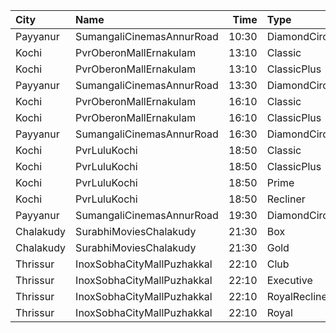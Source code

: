 | City      | Name                       |  Time | Type          | Price | Capacity | Booked |
| :-------- | :------------------------- | ----: | :------------ | ----: | -------: | -----: |
| Payyanur  | SumangaliCinemasAnnurRoad  | 10:30 | DiamondCircle |  110₹ |      141 |     70 |
| Kochi     | PvrOberonMallErnakulam     | 13:10 | Classic       |  110₹ |       54 |     29 |
| Kochi     | PvrOberonMallErnakulam     | 13:10 | ClassicPlus   |  140₹ |      104 |     82 |
| Payyanur  | SumangaliCinemasAnnurRoad  | 13:30 | DiamondCircle |  110₹ |      141 |     70 |
| Kochi     | PvrOberonMallErnakulam     | 16:10 | Classic       |  129₹ |       54 |     28 |
| Kochi     | PvrOberonMallErnakulam     | 16:10 | ClassicPlus   |  160₹ |      104 |     66 |
| Payyanur  | SumangaliCinemasAnnurRoad  | 16:30 | DiamondCircle |  110₹ |      141 |     70 |
| Kochi     | PvrLuluKochi               | 18:50 | Classic       |  140₹ |       54 |     27 |
| Kochi     | PvrLuluKochi               | 18:50 | ClassicPlus   |  160₹ |      126 |     67 |
| Kochi     | PvrLuluKochi               | 18:50 | Prime         |  190₹ |       92 |     58 |
| Kochi     | PvrLuluKochi               | 18:50 | Recliner      |  350₹ |       13 |      7 |
| Payyanur  | SumangaliCinemasAnnurRoad  | 19:30 | DiamondCircle |  110₹ |      141 |     70 |
| Chalakudy | SurabhiMoviesChalakudy     | 21:30 | Box           |  139₹ |       20 |     20 |
| Chalakudy | SurabhiMoviesChalakudy     | 21:30 | Gold          |  129₹ |      295 |    174 |
| Thrissur  | InoxSobhaCityMallPuzhakkal | 22:10 | Club          |  170₹ |       63 |      0 |
| Thrissur  | InoxSobhaCityMallPuzhakkal | 22:10 | Executive     |  130₹ |       13 |      0 |
| Thrissur  | InoxSobhaCityMallPuzhakkal | 22:10 | RoyalRecliner |  290₹ |        3 |      0 |
| Thrissur  | InoxSobhaCityMallPuzhakkal | 22:10 | Royal         |  170₹ |        6 |      0 |